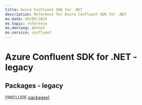 ```yaml
---
title: Azure Confluent SDK for .NET
description: Reference for Azure Confluent SDK for .NET
ms.date: 09/05/2025
ms.topic: reference
ms.devlang: dotnet
ms.service: confluent
---
```

# Azure Confluent SDK for .NET - legacy
## Packages - legacy
[!INCLUDE [packages](confluent-index.md)]